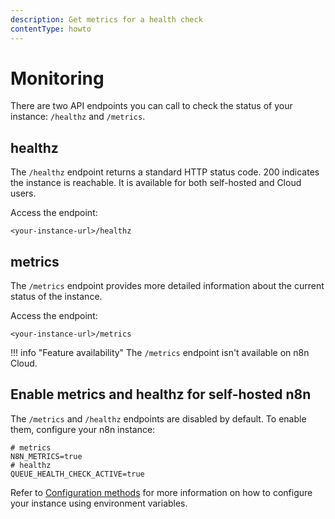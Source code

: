 ```yaml
---
description: Get metrics for a health check
contentType: howto
---
```


# Monitoring

There are two API endpoints you can call to check the status of your instance: `/healthz` and `/metrics`.

## healthz

The `/healthz` endpoint returns a standard HTTP status code. 200 indicates the instance is reachable. It is available for both self-hosted and Cloud users.

Access the endpoint:

```
<your-instance-url>/healthz
```


## metrics

The `/metrics` endpoint provides more detailed information about the current status of the instance.

Access the endpoint:

```
<your-instance-url>/metrics
```

!!! info "Feature availability"
	The `/metrics` endpoint isn't available on n8n Cloud.

## Enable metrics and healthz for self-hosted n8n

The `/metrics` and `/healthz` endpoints are disabled by default. To enable them, configure your n8n instance:

```shell
# metrics
N8N_METRICS=true
# healthz
QUEUE_HEALTH_CHECK_ACTIVE=true
```

Refer to [Configuration methods](/hosting/environment-variables/configuration-methods/) for more information on how to configure your instance using environment variables.
